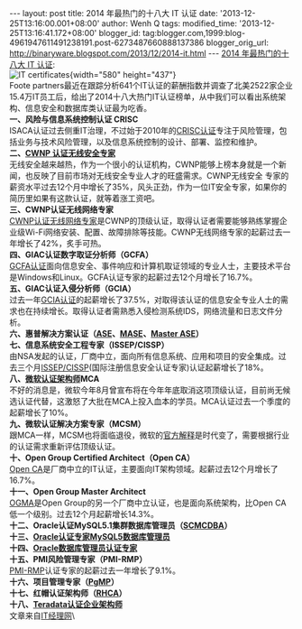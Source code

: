 --- layout: post title: 2014 年最热门的十八大 IT 认证 date:
'2013-12-25T13:16:00.001+08:00' author: Wenh Q tags: modified\_time:
'2013-12-25T13:16:41.172+08:00' blogger\_id:
tag:blogger.com,1999:blog-4961947611491238191.post-6273487660888137386
blogger\_orig\_url: http://binaryware.blogspot.com/2013/12/2014-it.html
--- [2014 年最热门的十八大 IT
认证](http://www.oschina.net/news/47189/2014-top-18-it-job-certification):\
![IT
certificates](http://static.oschina.net/uploads/img/201312/25070110_DqSY.jpg){width="580"
height="437"}\
Foote
partners最近在跟踪分析641个IT认证的薪酬指数并调查了北美2522家企业15.4万IT员工后，给出了2014十八大热门IT认证榜单，从中我们可以看出系统架构、信息安全和数据库类认证最为吃香。\
**一、风险与信息系统控制认证 CRISC**\
ISACA认证过去侧重IT治理，不过始于2010年的[CRISC认证](http://www.isaca.org/Certification/CRISC-Certified-in-Risk-and-Information-Systems-Control/Pages/How-to-Become-Certified-CRISC.aspx)专注于风险管理，包括业务与技术风险管理，以及信息系统控制的设计、部署、监控和维护。\
**二、[CWNP
认证无线安全专家](http://www.cwnp.com/certifications/cwsp)**\
无线安全越来越热，作为一个很小的认证机构，CWNP能够上榜本身就是一个新闻，也反映了目前市场对无线安全专业人才的旺盛需求。CWNP无线安全
专家的薪资水平过去12个月中增长了35%，风头正劲，作为一位IT安全专家，如果你的简历里如果有这款认证，就等着涨工资吧。\
**三、CWNP认证无线网络专家**\
[CWNP认证无线网络专家](http://www.cwnp.com/certifications/cwne)是CWNP的顶级认证，取得认证者需要能够熟练掌握企业级Wi-Fi网络安装、配置、故障排除等技能。CWNP无线网络专家的起薪过去一年增长了42%，炙手可热。\
**四、GIAC认证数字取证分析师（GCFA）**\
[GCFA认证](http://www.giac.org/certification/certified-forensic-analyst-gcfa)面向信息安全、事件响应和计算机取证领域的专业人士，主要技术平台是Windows和Linux。GCFA认证专家的起薪过去12个月增长了16.7%。\
**五、GIAC认证入侵分析师（GCIA）**\
过去一年[GCIA认证](http://www.giac.org/certification/certified-intrusion-analyst-gcia)的起薪增长了37.5%，对取得该认证的信息安全专业人士的需求也在持续增长。取得认证者需熟悉入侵检测系统IDS，网络流量和日志文件分析。\
**六、惠普解决方案认证（[ASE](http://h10120.www1.hp.com/expertone/view_certifications.html)、[MASE](http://h10120.www1.hp.com/expertone/view_certifications.html)、[Master
ASE](http://h10120.www1.hp.com/expertone/view_certifications.html)）**\
**七、信息系统安全工程专家（ISSEP/CISSP）**\
由NSA发起的认证，厂商中立，面向所有信息系统、应用和项目的安全集成。过去三个月[ISSEP/CISSP](http://www.aqniu.com/infosec-wiki/1006.html)(国际注册信息安全认证专家)认证起薪增长了18%。\
**八、[微软认证架构师](http://www.microsoft.com/learning/en-us/mca-certification.aspx)MCA**\
不好的消息是，微软今年8月曾宣布将在今年年底取消这项顶级认证，目前尚无候选认证代替，这激怒了大批在MCA上投入血本的学员。MCA认证过去一个季度的起薪增长了10%。\
**九、微软认证解决方案专家（MCSM）**\
跟MCA一样，MCSM也将面临退役，微软的[官方解释](http://www.pcworld.com/article/2047982/microsoft-ends-top-masters-certification-exams-for-it-pros.html)是时代变了，需要根据行业的认证需求重新评估顶级认证。\
**十、Open Group Certified Architect（Open CA）**\
[Open
CA](http://www.opengroup.org/openca/cert/)是厂商中立的IT认证，主要面向IT架构领域。起薪过去12个月增长了16.7%。\
**十一、Open Group Master Architect**\
[OGMA](http://www.opengroup.org/certifications/professional/open-ca)是Open
Group的另一个厂商中立认证，也是面向系统架构，比Open
CA低一个级别。过去12个月起薪增长14.3%。\
**十二、Oracle认证MySQL5.1集群数据库管理员（[SCMCDBA](http://education.oracle.com/pls/web_prod-plq-dad/db_pages.getpage?page_id=458&get_params=p_track_id:MCDBA)）**\
**十三、[Oracle认证专家MySQL5数据库管理员](http://education.oracle.com/pls/web_prod-plq-dad/db_pages.getpage?page_id=458&get_params=p_track_id:MDBA)**\
**十四、[Oracle数据库管理员认证专家](http://education.oracle.com/pls/web_prod-plq-dad/db_pages.getpage?page_id=458&get_params=p_track_id:Datab11g)**\
**十五、PMI风险管理专家（PMI-RMP）**\
[PMI-RMP](http://www.pmi.org/certification/pmi-risk-management-professional-pmi-rmp.aspx)认证专家的起薪过去一年增长了9.1%。\
**十六、项目管理专家（[PgMP](http://www.pmi.org/Certification/Project-Management-Professional-PgMP.aspx)）**\
**十七、红帽认证架构师（[RHCA](http://www.redhat.com/training/certifications/rhca/)）**\
**十八、[Teradata认证企业架构师](http://www.teradata.com/tcpp.aspx?id=6182)**\
文章来自[IT经理网](http://www.ctocio.com/ "IT经理网")\
<div style="clear: both;">

</div>
